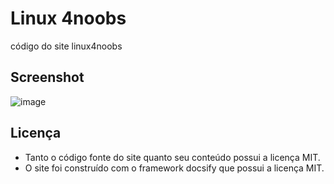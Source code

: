 # Linux 4noobs
código do site linux4noobs

## Screenshot
![image](https://user-images.githubusercontent.com/111701513/214773280-aced904a-395b-4e4e-afb4-6b2900652617.png)

## Licença
- Tanto o código fonte do site quanto seu conteúdo possui a licença MIT.
- O site foi construído com o framework docsify que possui a licença MIT.
